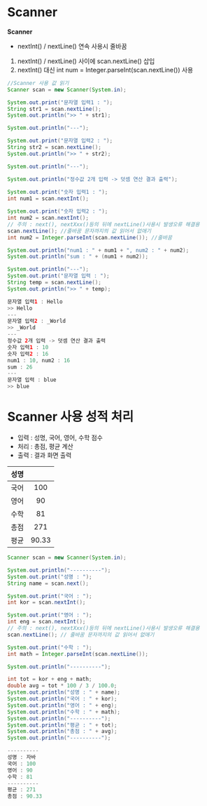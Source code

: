 # Scanner

**Scanner**
- nextInt() / nextLine() 연속 사용시 줄바꿈 
1. nextInt() / nextLine() 사이에 scan.nextLine() 삽입
2. nextInt() 대신 int num = Integer.parseInt(scan.nextLine()) 사용

```java
//Scanner 사용 값 읽기
Scanner scan = new Scanner(System.in);

System.out.print("문자열 입력1 : ");
String str1 = scan.nextLine();
System.out.println(">> " + str1);

System.out.println("---");

System.out.print("문자열 입력2 : ");
String str2 = scan.nextLine();
System.out.println(">> " + str2);

System.out.println("---");

System.out.println("정수값 2개 입력 -> 덧셈 연산 결과 출력");
		
System.out.print("숫자 입력1 : ");
int num1 = scan.nextInt();

System.out.print("숫자 입력2 : ");
int num2 = scan.nextInt();
// 주의 : next(), nextXxx()등의 뒤에 nextLine()사용시 발생오류 해결용
scan.nextLine(); //줄바꿈 문자까지의 값 읽어서 없애기
int num2 = Integer.parseInt(scan.nextLine()); //줄바꿈

System.out.println("num1 : " + num1 + ", num2 : " + num2);
System.out.println("sum : " + (num1 + num2));

System.out.println("---");
System.out.print("문자열 입력 : ");
String temp = scan.nextLine();
System.out.println(">> " + temp);
```
```java
문자열 입력1 : Hello
>> Hello
---
문자열 입력2 : _World
>> _World
---
정수값 2개 입력 -> 덧셈 연산 결과 출력
숫자 입력1 : 10
숫자 입력2 : 16
num1 : 10, num2 : 16
sum : 26
---
문자열 입력 : blue
>> blue
```

# Scanner 사용 성적 처리
- 입력 : 성명, 국어, 영어, 수학 점수
- 처리 : 총점, 평균 계산
- 출력 : 결과 화면 출력

|성명||
|:---:|:---:|
|국어|100|
|영어|90|
|수학|81|
|총점|271|
|평균|90.33|

```java
Scanner scan = new Scanner(System.in);

System.out.println("----------");
System.out.print("성명 : ");
String name = scan.next();

System.out.print("국어 : ");
int kor = scan.nextInt();

System.out.print("영어 : ");
int eng = scan.nextInt();
// 주의 : next(), nextXxx()등의 뒤에 nextLine()사용시 발생오류 해결용
scan.nextLine(); // 줄바꿈 문자까지의 값 읽어서 없애기

System.out.print("수학 : ");
int math = Integer.parseInt(scan.nextLine());

System.out.println("----------");

int tot = kor + eng + math;
double avg = tot * 100 / 3 / 100.0;
System.out.println("성명 : " + name);
System.out.println("국어 : " + kor);
System.out.println("영어 : " + eng);
System.out.println("수학 : " + math);
System.out.println("----------");
System.out.println("평균 : " + tot);
System.out.println("총점 : " + avg);
System.out.println("----------");
```
```java
----------
성명 : 자바
국어 : 100
영어 : 90
수학 : 81
----------
평균 : 271
총점 : 90.33
```













